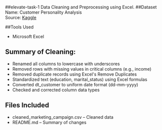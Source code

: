 ##elevate-task-1
Data Cleaning and Preprocessing using Excel.
##Dataset
Name: Customer Personality Analysis  
Source: [Kaggle](https://www.kaggle.com/datasets/imakash3011/customer-personality-analysis)

##Tools Used
- Microsoft Excel

## Summary of Cleaning:
- Renamed all columns to lowercase with underscores
- Removed rows with missing values in critical columns (e.g., income)
- Removed duplicate records using Excel's Remove Duplicates
- Standardized text (education, marital_status) using Excel formulas
- Converted dt_customer to uniform date format (dd-mm-yyyy)
- Checked and corrected column data types

## Files Included
- cleaned_marketing_campaign.csv – Cleaned data
- README.md – Summary of changes
